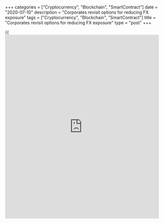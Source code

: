 +++
categories = ["Cryptocurrency", "Blockchain", "SmartContract"]
date = "2020-07-10"
description = "Corporates revisit options for reducing FX exposure"
tags = ["Cryptocurrency", "Blockchain", "SmartContract"]
title = "Corporates revisit options for reducing FX exposure"
type = "post"
+++

{{<iframe id="large-banner" src="https://www.bounty.group/#slide=1.0" width="100%" height="600" scrolling="no" style="border: 0px solid rgb(216, 221, 230); border-radius: 3px;">}}

![doors-choice-gamble-risk-780.jpg][1]

  

Hedging decisions usually boil down to a choice between [[options](https://www.fixpro.org/post/options-liquidity/)][2] and
[forwards][3].

In the past, many treasurers would have automatically opted for the
latter, where cash flows were certain – or at least highly probable –
but there are a number of scenarios in which this assumption can be
flawed.

Firstly, the [corporate’s business may be correlated to the foreign
currency being hedged][4], which is typically the case in [emerging
markets][5]. If a company selling goods in Russia and hedging expected
sales in RUB hit trouble, sales volumes would fall and the [company
could find itself over-hedged][6].

The hedging of an acquisition is not straightforward either. Even after
shareholders agree to a deal, there may be regulatory approvals to
obtain, which means a UK-based corporate paying for the acquired company
in USD would be exposed to the risk of the [dollar appreciating][7].

“In this scenario, hedging with a forward would be risky as the timing
of the transaction is uncertain,” says Romain Camus, head of exotic
[options](https://www.fixpro.org/post/options-liquidity/) at Digital Vega.

“If the regulators did not approve the transaction, the company would be
left with a forward without having the underlying economic exposure and
could be exposed to significant losses.”

  

> Digitalization of [options](https://www.fixpro.org/post/options-liquidity/) flow has provided transparency and this is
certainly contributing to the increase in volumes  
>

>

>  - Romain Camus, Digital Vega

  

Another situation in which an option is a better product for hedging FX
risk is when a company is involved in a large tender process where it
has to provide a quote, but is uncertain about whether it will win the
tender.

Costs and margin can be protected by entering into FX [options](https://www.fixpro.org/post/options-liquidity/) without
the obligation of settling any FX transaction if the tender is lost.

Even if a corporate hedges a currency exposure that is certain, a
forward may not be the most appropriate instrument. The hedging rate may
not be attractive, for example if a corporate hedges foreign revenues in
a currency that is close to historic lows.

A further factor working in favour of [options](https://www.fixpro.org/post/options-liquidity/) is reduced [volatility
among the major currencies][8]. This trend is reflected in the JPMorgan
volatility index, which tracks the currencies of the G7 economies and
touched its lowest level since 1992 earlier this year.

![Paul-Houston-160x186][9]  
  
---  
  
 _Paul Houston,  
CME Group_  
  
“Lower volatility implies lower [options](https://www.fixpro.org/post/options-liquidity/) premiums, which are beneficial
for buyers,” says Paul Houston, executive director and global head of FX
at CME Group.

“However, corporates need to be aware that the spreads of buying and
selling [options](https://www.fixpro.org/post/options-liquidity/) tend to remain constant and are therefore proportionally
larger at lower volatility.”

Fortunately, there are mechanisms treasurers can use to reduce the cost
of the premium charged when purchasing an option to cover the transfer
of risk, for example selling [options](https://www.fixpro.org/post/options-liquidity/) to net off against the [options](https://www.fixpro.org/post/options-liquidity/) they
are buying.

Options can thereby be combined to create a variety of risk/reward
profiles to suit specific exposures, whereas forwards tend to fix the
hedge rate to a specific date and create a linear risk/reward strategy
with little flexibility.

### Strike rate

Corporates looking to lower their [options](https://www.fixpro.org/post/options-liquidity/) costs could also [set a strike
rate][10] that is far away from the current market rate and would
typically be the worst possible rate the company was comfortable with,
says David Moya, a senior manager at treasury management consultancy
Zanders who focuses on corporate clients.

The strike rate is the price at which the holder of an option can buy or
sell the underlying security when the option is exercised.

“Selling another option to offset – totally or partially – the premium
cost would give protection to the company on the downside while allowing
it to participate in the upside potential until the strike rate of the
written option,” he says.

“However, this strategy would not be advisable in situations where cash
flows are uncertain.”

![Pritesh-Ruparel-160x186][11]  
  
---  
  
 _Pritesh Ruparel,  
Sucden Financial_  
  
The extent to which corporates are prepared to add optionality into
their hedging programmes usually comes down to the same factors,
suggests Pritesh Ruparel, head of [options](https://www.fixpro.org/post/options-liquidity/) at Sucden Financial.

“These considerations include the level of comfort a treasurer has with
trading [options](https://www.fixpro.org/post/options-liquidity/); the systems architecture of the treasury desk to help
them manage and assess the hedging programme; and the availability of
good data so that they can assess pricing from their liquidity
providers,” he says.

Options are more complex to understand, risk-manage, track and account
for than forwards, but corporates are becoming more knowledgeable and
comfortable with them, adds Camus at Digital Vega.

“Digitalization of [options](https://www.fixpro.org/post/options-liquidity/) flow has provided transparency and this is
certainly contributing to the increase in volumes,” he concludes.

  

   1. /v-1d29ffe78202cf5ddc8cefb618ea780d/Media/images/euromoney/stock-images-19/doors-choice-gamble-risk-780.jpg
   2. www.euromoney.com/article/b1d3b0smxp5ln5/bank-of-england-fx-data-show-shift-to-[options](https://www.fixpro.org/post/options-liquidity/)-for-hedging
   3. www.euromoney.com/article/b12kp71gwwbqw0/corporates-hedge-brexit-risk-with-fx-forwards
   4. www.euromoney.com/article/b1gd20bry0sfzx/hedging-complacency-adds-to-corporate-fx-risk-citi-finds
   5. www.euromoney.com/article/b12kn91cgt7bcg/em-currencies-are-[options](https://www.fixpro.org/post/options-liquidity/)-the-way-forward
   6. www.euromoney.com/article/b12kpmf3xzhd96/brexit-volatility-fuels-fx-mis-selling-claims
   7. www.euromoney.com/article/b12kqjlqb34x56/trump-jump-or-trump-dump-what-now-for-the-dollar
   8. www.euromoney.com/article/b16v5swdcvnbnq/european-corporates-blindsided-by-fx-volatility
   9. /v-806edf5f55d0f7e03f3f2211e38b8601/Media/images/euromoney/people-16/Paul-Houston-160x186.jpg
   10. www.euromoney.com/article/b12kjcyjg298p4/credit-suisse-expands-trading-of-dual-currency-securities-into-asia
   11. /v-4b243f911e4b9e4fbbe67517c00ac53f/Media/images/euromoney/people-16/Pritesh-Ruparel-160x186.jpg